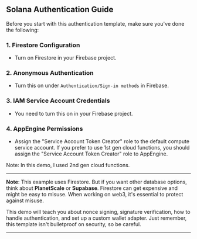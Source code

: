 ## Solana Authentication Guide

Before you start with this authentication template, make sure you've done the following:

### 1. Firestore Configuration
- Turn on Firestore in your Firebase project.

### 2. Anonymous Authentication
- Turn this on under `Authentication/Sign-in methods` in Firebase.

### 3. IAM Service Account Credentials
- You need to turn this on in your Firebase project.

### 4. AppEngine Permissions
- Assign the "Service Account Token Creator" role to the default compute service account. If you prefer to use 1st gen cloud functions, you should assign the "Service Account Token Creator" role to AppEngine. 

Note: In this demo, I used 2nd gen cloud functions. 

---

**Note**: This example uses Firestore. But if you want other database options, think about **PlanetScale** or **Supabase**. Firestore can get expensive and might be easy to misuse. When working on web3, it's essential to protect against misuse.

This demo will teach you about nonce signing, signature verification, how to handle authentication, and set up a custom wallet adapter. Just remember, this template isn't bulletproof on security, so be careful.

---
